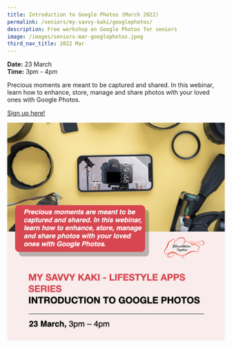 ```yaml
---
title: Introduction to Google Photos (March 2022)
permalink: /seniors/my-savvy-kaki/googlephotos/
description: Free workshop on Google Photos for seniors
image: /images/seniors-mar-googlephotos.jpeg
third_nav_title: 2022 Mar
---
```

**Date:** 23 March
<br> **Time:** 3pm - 4pm

Precious moments are meant to be captured and shared. In this webinar, learn how to enhance, store, manage and share photos with your loved ones with Google Photos.

[Sign up here!](https://go.gov.sg/igp-ss-mar23)

![Free workshop on Google Photos for seniors](/images/seniors-mar-googlephotos.jpeg)